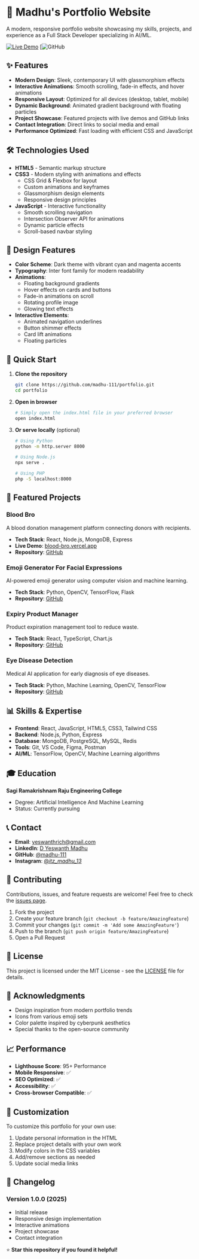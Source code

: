 # 🚀 Madhu's Portfolio Website

A modern, responsive portfolio website showcasing my skills, projects, and experience as a Full Stack Developer specializing in AI/ML.

[![Live Demo](https://img.shields.io/badge/Live-Demo-brightgreen)](https://your-portfolio-link.com)
[![GitHub](https://https://github.com/madhu-111)

## ✨ Features

- **Modern Design**: Sleek, contemporary UI with glassmorphism effects
- **Interactive Animations**: Smooth scrolling, fade-in effects, and hover animations
- **Responsive Layout**: Optimized for all devices (desktop, tablet, mobile)
- **Dynamic Background**: Animated gradient background with floating particles
- **Project Showcase**: Featured projects with live demos and GitHub links
- **Contact Integration**: Direct links to social media and email
- **Performance Optimized**: Fast loading with efficient CSS and JavaScript

## 🛠️ Technologies Used

- **HTML5** - Semantic markup structure
- **CSS3** - Modern styling with animations and effects
  - CSS Grid & Flexbox for layout
  - Custom animations and keyframes
  - Glassmorphism design elements
  - Responsive design principles
- **JavaScript** - Interactive functionality
  - Smooth scrolling navigation
  - Intersection Observer API for animations
  - Dynamic particle effects
  - Scroll-based navbar styling

## 🎨 Design Features

- **Color Scheme**: Dark theme with vibrant cyan and magenta accents
- **Typography**: Inter font family for modern readability
- **Animations**: 
  - Floating background gradients
  - Hover effects on cards and buttons
  - Fade-in animations on scroll
  - Rotating profile image
  - Glowing text effects
- **Interactive Elements**:
  - Animated navigation underlines
  - Button shimmer effects
  - Card lift animations
  - Floating particles

## 🚀 Quick Start

1. **Clone the repository**
   ```bash
   git clone https://github.com/madhu-111/portfolio.git
   cd portfolio
   ```

2. **Open in browser**
   ```bash
   # Simply open the index.html file in your preferred browser
   open index.html
   ```

3. **Or serve locally** (optional)
   ```bash
   # Using Python
   python -m http.server 8000
   
   # Using Node.js
   npx serve .
   
   # Using PHP
   php -S localhost:8000
   ```

## 🎯 Featured Projects

### Blood Bro
A blood donation management platform connecting donors with recipients.
- **Tech Stack**: React, Node.js, MongoDB, Express
- **Live Demo**: [blood-bro.vercel.app](https://blood-bro.vercel.app/)
- **Repository**: [GitHub](https://github.com/madhu-111/blood)

### Emoji Generator For Facial Expressions
AI-powered emoji generator using computer vision and machine learning.
- **Tech Stack**: Python, OpenCV, TensorFlow, Flask
- **Repository**: [GitHub](https://github.com/madhu-111/Emoji-Generator-For-Facial-Expressions)

### Expiry Product Manager
Product expiration management tool to reduce waste.
- **Tech Stack**: React, TypeScript, Chart.js
- **Repository**: [GitHub](https://github.com/madhu-111/Expiry-product)

### Eye Disease Detection
Medical AI application for early diagnosis of eye diseases.
- **Tech Stack**: Python, Machine Learning, OpenCV, TensorFlow
- **Repository**: [GitHub](https://github.com/madhu-111/DETECTION-OF-EYE-DISEASES-)

## 📊 Skills & Expertise

- **Frontend**: React, JavaScript, HTML5, CSS3, Tailwind CSS
- **Backend**: Node.js, Python, Express
- **Database**: MongoDB, PostgreSQL, MySQL, Redis
- **Tools**: Git, VS Code, Figma, Postman
- **AI/ML**: TensorFlow, OpenCV, Machine Learning algorithms

## 🎓 Education

**Sagi Ramakrishnam Raju Engineering College**
- Degree: Artificial Intelligence And Machine Learning
- Status: Currently pursuing

## 📞 Contact

- **Email**: [yeswanthrich@gmail.com](mailto:yeswanthrich@gmail.com)
- **LinkedIn**: [D Yeswanth Madhu](https://www.linkedin.com/in/d-yeswanth-madhu-762a6b2b9)
- **GitHub**: [@madhu-111](https://github.com/madhu-111)
- **Instagram**: [@_itz_madhu_13_](https://instagram.com/_itz_madhu_13_)

## 🤝 Contributing

Contributions, issues, and feature requests are welcome! Feel free to check the [issues page](https://github.com/madhu-111/portfolio/issues).

1. Fork the project
2. Create your feature branch (`git checkout -b feature/AmazingFeature`)
3. Commit your changes (`git commit -m 'Add some AmazingFeature'`)
4. Push to the branch (`git push origin feature/AmazingFeature`)
5. Open a Pull Request

## 📄 License

This project is licensed under the MIT License - see the [LICENSE](LICENSE) file for details.

## 🙏 Acknowledgments

- Design inspiration from modern portfolio trends
- Icons from various emoji sets
- Color palette inspired by cyberpunk aesthetics
- Special thanks to the open-source community

## 📈 Performance

- **Lighthouse Score**: 95+ Performance
- **Mobile Responsive**: ✅
- **SEO Optimized**: ✅
- **Accessibility**: ✅
- **Cross-browser Compatible**: ✅

## 🔧 Customization

To customize this portfolio for your own use:

1. Update personal information in the HTML
2. Replace project details with your own work
3. Modify colors in the CSS variables
4. Add/remove sections as needed
5. Update social media links

## 📝 Changelog

### Version 1.0.0 (2025)
- Initial release
- Responsive design implementation
- Interactive animations
- Project showcase
- Contact integration

⭐ **Star this repository if you found it helpful!**
